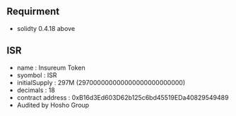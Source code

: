 ## Requirment
- solidty 0.4.18 above

## ISR
- name : Insureum Token
- syombol : ISR
- initialSupply : 297M (297000000000000000000000000)
- decimals : 18
- contract address : 0xB16d3Ed603D62b125c6bd45519EDa40829549489
- Audited by Hosho Group
